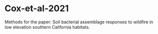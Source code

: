 # Cox-et-al-2021
Methods for the paper: Soil bacterial assemblage responses to wildfire in low elevation southern California habitats. 
